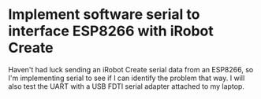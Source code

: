 # Implement software serial to interface ESP8266 with iRobot Create

Haven't had luck sending an iRobot Create serial data from an ESP8266, so I'm implementing serial to see if I can identify the problem that way. I will also test the UART with a USB FDTI serial adapter attached to my laptop.